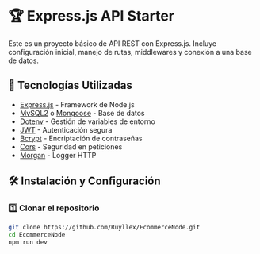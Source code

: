 # 🏆 Express.js API Starter

Este es un proyecto básico de API REST con Express.js. Incluye configuración inicial, manejo de rutas, middlewares y conexión a una base de datos.

## 🔧 Tecnologías Utilizadas

- [Express.js](https://expressjs.com/) - Framework de Node.js
- [MySQL2](https://www.npmjs.com/package/mysql2) o [Mongoose](https://mongoosejs.com/) - Base de datos
- [Dotenv](https://www.npmjs.com/package/dotenv) - Gestión de variables de entorno
- [JWT](https://www.npmjs.com/package/jsonwebtoken) - Autenticación segura
- [Bcrypt](https://www.npmjs.com/package/bcrypt) - Encriptación de contraseñas
- [Cors](https://www.npmjs.com/package/cors) - Seguridad en peticiones
- [Morgan](https://www.npmjs.com/package/morgan) - Logger HTTP

## 🛠 Instalación y Configuración

### 1️⃣ Clonar el repositorio

```bash
git clone https://github.com/Ruyllex/EcommerceNode.git
cd EcommerceNode
npm run dev





